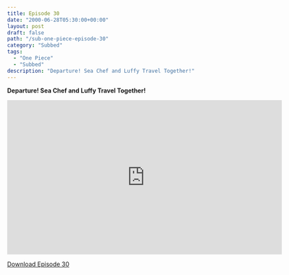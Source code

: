 ```yaml
---
title: Episode 30
date: "2000-06-28T05:30:00+00:00"
layout: post
draft: false
path: "/sub-one-piece-episode-30"
category: "Subbed"
tags:
  - "One Piece"
  - "Subbed"
description: "Departure! Sea Chef and Luffy Travel Together!"
---
```


**Departure! Sea Chef and Luffy Travel Together!**

<iframe width="640" height="360" src="https://www.fembed.com/v/mzvkr7wq1oq" frameborder="0" marginwidth=0 marginheight=0 scrolling=no allowfullscreen></iframe>

<a href="http://ouo.io/qs/eCodkFEQ?s=https://rapidvid.to/d/https://www.fembed.com/v/mzvkr7wq1oq">Download Episode 30</a>
